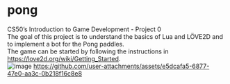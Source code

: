 # pong  
CS50’s Introduction to Game Development - Project 0  
The goal of this project is to understand the basics of Lua and LÖVE2D and to implement a bot for the Pong paddles.  
The game can be started by following the instructions in https://love2d.org/wiki/Getting_Started.  
![image](https://github.com/user-attachments/assets/c82b7258-17f1-4488-9d62-22db56322470)
https://github.com/user-attachments/assets/e5dcafa5-6877-47e0-aa3c-0b218f16c8e8

